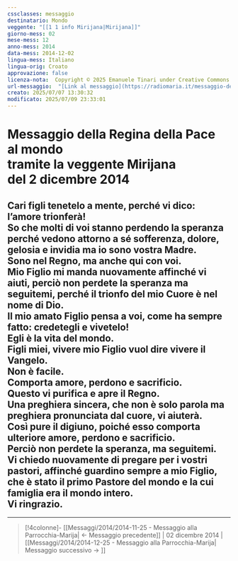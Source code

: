 ```yaml
---
cssclasses: messaggio
destinatario: Mondo
veggente: "[[1 1 info Mirijana|Mirijana]]"
giorno-mess: 02
mese-mess: 12
anno-mess: 2014
data-mess: 2014-12-02
lingua-mess: Italiano
lingua-orig: Croato
approvazione: false
licenza-nota:  Copyright © 2025 Emanuele Tinari under Creative Commons BY-NC-SA 4.0 https://creativecommons.org/licenses/by-nc-sa/4.0/
url-messaggio:  "[Link al messaggio](https://radiomaria.it/messaggio-del-2-dicembre-2014/)"
creato: 2025/07/07 13:30:32
modificato: 2025/07/09 23:33:01
---
```


# Messaggio della Regina della Pace<br>al mondo<br>tramite la veggente Mirijana<br>del 2 dicembre 2014

## Cari figli tenetelo a mente, perché vi dico: l’amore trionferà!<br>So che molti di voi stanno perdendo la speranza perché vedono attorno a sé sofferenza, dolore, gelosia e invidia ma io sono vostra Madre.<br>Sono nel Regno, ma anche qui con voi.<br>Mio Figlio mi manda nuovamente affinché vi aiuti, perciò non perdete la speranza ma seguitemi, perché il trionfo del mio Cuore è nel nome di Dio.<br>Il mio amato Figlio pensa a voi, come ha sempre fatto: credetegli e vivetelo!<br>Egli è la vita del mondo.<br>Figli miei, vivere mio Figlio vuol dire vivere il Vangelo.<br>Non è facile.<br>Comporta amore, perdono e sacrificio.<br>Questo vi purifica e apre il Regno.<br>Una preghiera sincera, che non è solo parola ma preghiera pronunciata dal cuore, vi aiuterà.<br>Così pure il digiuno, poiché esso comporta ulteriore amore, perdono e sacrificio.<br>Perciò non perdete la speranza, ma seguitemi.<br>Vi chiedo nuovamente di pregare per i vostri pastori, affinché guardino sempre a mio Figlio, che è stato il primo Pastore del mondo e la cui famiglia era il mondo intero.<br>Vi ringrazio.

***

> [!4colonne]- [[Messaggi/2014/2014-11-25 - Messaggio alla Parrocchia-Marija| ← Messaggio precedente]] | 02 dicembre 2014 | [[Messaggi/2014/2014-12-25 - Messaggio alla Parrocchia-Marija| Messaggio successivo → ]]